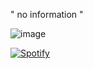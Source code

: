 "
no information
 "
 
 ![image](https://user-images.githubusercontent.com/99125566/152824390-f6cd749c-0057-45a8-9fe8-63495af9c5b5.png)










[![Spotify](https://novatorem-artisticpointofview1.vercel.app/api/spotify)](https://open.spotify.com/user/11183124245)




<!---
Artisticpointofview1/Artisticpointofview1 is a ✨ special ✨ repository because its `README.md` (this file) appears on your GitHub profile.
You can click the Preview link to take a look at your changes.
--->
